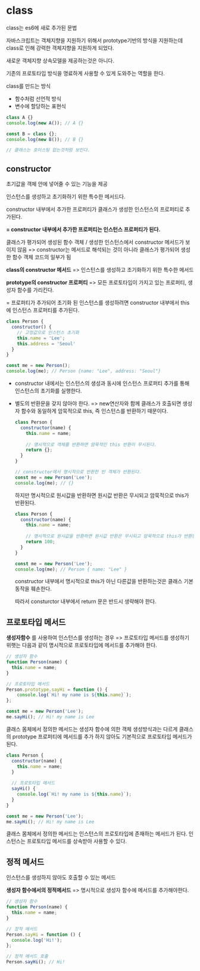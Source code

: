 # class

class는 es6에 새로 추가된 문법

자바스크립트는 객체지향을 지원하기 위해서 prototype기반의 방식을 지원하는데 class로 인해 강력한 객체지향을 지원하게 되었다.

새로운 객체지향 상속모델을 제공하는것은 아니다.

기존의 프로토타입 방식을 명료하게 사용할 수 있게 도와주는 역할을 한다.

class를 만드는 방식

- 함수처럼 선언적 방식
- 변수에 할당하는 표현식

```js
class A {}
console.log(new A()); // A {}

const B = class {};
console.log(new B()); // B {}

// 클래스는 호이스팅 없는것처럼 보인다.
```



## constructor 

초기값을 객체 안에 넣어줄 수 있는 기능을 제공

인스턴스를 생성하고 초기화하기 위한 특수한 메서드다.

constructor 내부에서 추가한 프로퍼티가
클래스가 생성한 인스턴스의 프로퍼티로 추가된다.

**= constructor 내부에서 추가한 프로퍼티는 인스턴스 프로퍼티가 된다.**

클래스가 평가되어 생성된 함수 객체 / 생성한 인스턴스에서 constructor 메서드가 보이지 않음 => constructor는 메서드로 해석되는 것이 아니라 클래스가 평가되어 생성한 함수 객체 코드의 일부가 됨

**class의 constructor 메서드**
=> 인스턴스를 생성하고 초기화하기 위한 특수한 메서드

**prototype의 constructor 프로퍼티** 
=> 모든 프로토타입이 가지고 있는 프로퍼티, 생성자 함수를 가리킨다.



= 프로퍼티가 추가되어 초기화 된 인스턴스를 생성하려면
constructor 내부에서 this에 인스턴스 프로퍼티를 추가된다.

```js
class Person {
  constructor() {
    // 고정값으로 인스턴스 초기화
    this.name = 'Lee';
    this.address = 'Seoul'
  }
}

const me = new Person();
console.log(me); // Person {name: "Lee", address: "Seoul"}
```

- constructor 내에서는 인스턴스의 생성과 동시에 인스턴스 프로퍼티 추가를 통해 인스턴스의 초기화를 실행한다.

- 별도의 반환문을 갖지 않아야 한다. 
  => new연산자와 함께 클래스가 호출되면 생성자 함수와 동일하게 암묵적으로 this, 즉 인스턴스를 반환하기 때문이다.

  ```js
  class Person {
    constructor(name) {
      this.name = name;
      
      // 명시적으로 객체를 반환하면 암묵적인 this 반환이 무시된다.
      return {};
    }
  }
  
  // constructor에서 명시적으로 반환한 빈 객체가 반환된다.
  const me = new Person('Lee');
  console.log(me); // {}
  ```

  하지만 명시적으로 원시값을 반환하면 원시값 반환은 무시되고 암묵적으로 this가 반환된다.

  ```js
  class Person {
    constructor(name) {
      this.name = name;
      
      // 명시적으로 원시값을 반환하면 원시값 반환은 무시되고 암묵적으로 this가 반환된다.
      return 100;
    }
  }
  
  const me = new Person('Lee');
  console.log(me); // Person { name: "Lee" }
  ```

  constructor 내부에서 명시적으로 this가 아닌 다른값을 반환하는것은 클래스 기본 동작을 훼손한다.

  따라서 consturctor 내부에서 return 문은 반드시 생략해야 한다.



## 프로토타입 메서드

**생성자함수** 를 사용하여 인스턴스를 생성하는 경우
=> 프로토타입 메서드를 생성하기 위햇는 다음과 같이 명시적으로 프로토타입에 메서드를 추가해야 한다.

```js
// 생성자 함수
function Person(name) {
  this.name = name;
}

// 프로토타입 메서드
Person.prototype.sayHi = function () {
	console.log(`Hi! my name is ${this.name}`);
};

const me = new Person('Lee');
me.sayHi(); // Hi! my name is Lee
```



클래스 몸체에서 정의한 메서드는 생성자 함수에 의한 객체 생성방식과는 다르게 클래스의 prototype 프로퍼티에 메서드를 추가 하지 않아도 
기본적으로 프로토타입 메서드가 된다.

```js
class Person {
  constructor(name) {
    this.name = name;
  }
  
  // 프로토타입 메서드
  sayHi() {
    console.log(`Hi! my name is ${this.name}`);
  }
}

const me = new Person('Lee');
me.sayHi(); // Hi! my name is Lee
```

클래스 몸체에서 정의한 메서드는 인스턴스의 프로토타입에 존재하는 메서드가 된다. 인스턴스는 프로토타입 메서드를 상속받아 사용할 수 있다.



## 정적 메서드

인스턴스를 생성하지 않아도 호출할 수 있는 메서드

**생성자 함수에서의 정적메서드**
=> 명시적으로 생성자 함수에 메서드를 추가해야한다.

```js
// 생성자 함수
function Person(name) {
  this.name = name;
}

// 정적 메서드
Person.sayHi = function () {
  console.log('Hi!');
};

// 정적 메서드 호출
Person.sayHi(); // Hi!
```

